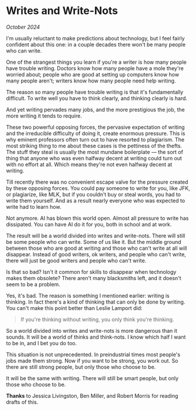 # Writes and Write-Nots

_October 2024_

I'm usually reluctant to make predictions about technology, but I feel fairly confident about this one: in a couple decades there won't be many people who can write.

One of the strangest things you learn if you're a writer is how many people have trouble writing. Doctors know how many people have a mole they're worried about; people who are good at setting up computers know how many people aren't; writers know how many people need help writing.

The reason so many people have trouble writing is that it's fundamentally difficult. To write well you have to think clearly, and thinking clearly is hard.

And yet writing pervades many jobs, and the more prestigious the job, the more writing it tends to require.

These two powerful opposing forces, the pervasive expectation of writing and the irreducible difficulty of doing it, create enormous pressure. This is why eminent professors often turn out to have resorted to plagiarism. The most striking thing to me about these cases is the pettiness of the thefts. The stuff they steal is usually the most mundane boilerplate — the sort of thing that anyone who was even halfway decent at writing could turn out with no effort at all. Which means they're not even halfway decent at writing.

Till recently there was no convenient escape valve for the pressure created by these opposing forces. You could pay someone to write for you, like JFK, or plagiarize, like MLK, but if you couldn't buy or steal words, you had to write them yourself. And as a result nearly everyone who was expected to write had to learn how.

Not anymore. AI has blown this world open. Almost all pressure to write has dissipated. You can have AI do it for you, both in school and at work.

The result will be a world divided into writes and write-nots. There will still be some people who can write. Some of us like it. But the middle ground between those who are good at writing and those who can't write at all will disappear. Instead of good writers, ok writers, and people who can't write, there will just be good writers and people who can't write.

Is that so bad? Isn't it common for skills to disappear when technology makes them obsolete? There aren't many blacksmiths left, and it doesn't seem to be a problem.

Yes, it's bad. The reason is something I mentioned earlier: writing is thinking. In fact there's a kind of thinking that can only be done by writing. You can't make this point better than Leslie Lamport did:

> If you're thinking without writing, you only think you're thinking.

So a world divided into writes and write-nots is more dangerous than it sounds. It will be a world of thinks and think-nots. I know which half I want to be in, and I bet you do too.

This situation is not unprecedented. In preindustrial times most people's jobs made them strong. Now if you want to be strong, you work out. So there are still strong people, but only those who choose to be.

It will be the same with writing. There will still be smart people, but only those who choose to be.

**Thanks** to Jessica Livingston, Ben Miller, and Robert Morris for reading drafts of this.